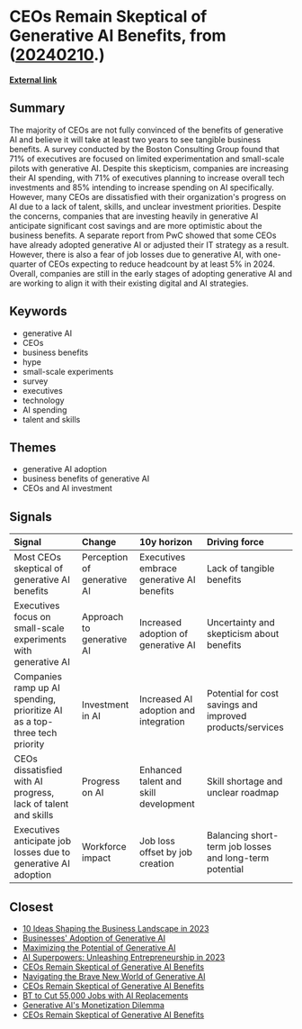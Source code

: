 # __CEOs Remain Skeptical of Generative AI Benefits__, from ([20240210](https://kghosh.substack.com/p/20240210).)

__[External link](https://www.itpro.com/business/leadership/most-ceos-arent-buying-the-hype-on-generative-ai-benefits)__



## Summary

The majority of CEOs are not fully convinced of the benefits of generative AI and believe it will take at least two years to see tangible business benefits. A survey conducted by the Boston Consulting Group found that 71% of executives are focused on limited experimentation and small-scale pilots with generative AI. Despite this skepticism, companies are increasing their AI spending, with 71% of executives planning to increase overall tech investments and 85% intending to increase spending on AI specifically. However, many CEOs are dissatisfied with their organization's progress on AI due to a lack of talent, skills, and unclear investment priorities. Despite the concerns, companies that are investing heavily in generative AI anticipate significant cost savings and are more optimistic about the business benefits. A separate report from PwC showed that some CEOs have already adopted generative AI or adjusted their IT strategy as a result. However, there is also a fear of job losses due to generative AI, with one-quarter of CEOs expecting to reduce headcount by at least 5% in 2024. Overall, companies are still in the early stages of adopting generative AI and are working to align it with their existing digital and AI strategies.

## Keywords

* generative AI
* CEOs
* business benefits
* hype
* small-scale experiments
* survey
* executives
* technology
* AI spending
* talent and skills

## Themes

* generative AI adoption
* business benefits of generative AI
* CEOs and AI investment

## Signals

| Signal                                                                    | Change                      | 10y horizon                               | Driving force                                             |
|:--------------------------------------------------------------------------|:----------------------------|:------------------------------------------|:----------------------------------------------------------|
| Most CEOs skeptical of generative AI benefits                             | Perception of generative AI | Executives embrace generative AI benefits | Lack of tangible benefits                                 |
| Executives focus on small-scale experiments with generative AI            | Approach to generative AI   | Increased adoption of generative AI       | Uncertainty and skepticism about benefits                 |
| Companies ramp up AI spending, prioritize AI as a top-three tech priority | Investment in AI            | Increased AI adoption and integration     | Potential for cost savings and improved products/services |
| CEOs dissatisfied with AI progress, lack of talent and skills             | Progress on AI              | Enhanced talent and skill development     | Skill shortage and unclear roadmap                        |
| Executives anticipate job losses due to generative AI adoption            | Workforce impact            | Job loss offset by job creation           | Balancing short-term job losses and long-term potential   |

## Closest

* [10 Ideas Shaping the Business Landscape in 2023](0d5cc4e60484c56f76248ad109ad9c04)
* [Businesses' Adoption of Generative AI](767b74c90576473294b2c47568c0e355)
* [Maximizing the Potential of Generative AI](cff1a5331e2a0947c902edfd1aa39f6a)
* [AI Superpowers: Unleashing Entrepreneurship in 2023](a40580730388900810b4496ff9891dc9)
* [CEOs Remain Skeptical of Generative AI Benefits](b8909c2388e72001592ed4fc902a20c9)
* [Navigating the Brave New World of Generative AI](ed237776f4979a2104f62c4985fbeba8)
* [CEOs Remain Skeptical of Generative AI Benefits](b8909c2388e72001592ed4fc902a20c9)
* [BT to Cut 55,000 Jobs with AI Replacements](da0fa1a06318988fea10c8218d2e8c47)
* [Generative AI's Monetization Dilemma](0c6842166e382f4956d21e22b38fa9c2)
* [CEOs Remain Skeptical of Generative AI Benefits](b8909c2388e72001592ed4fc902a20c9)